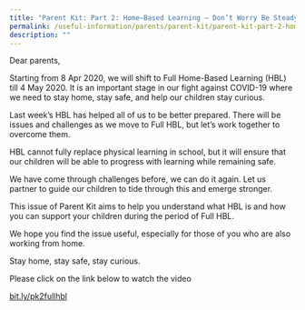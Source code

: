 ```yaml
---
title: "Parent Kit: Part 2: Home–Based Learning – Don’t Worry Be Steady!"
permalink: /useful-information/parents/parent-kit/parent-kit-part-2-home-based-learning-don-t-worry-be-steady/
description: ""
---
```

Dear parents,

  

Starting from 8 Apr 2020, we will shift to Full Home-Based Learning (HBL) till 4 May 2020. It is an important stage in our fight against COVID-19 where we need to stay home, stay safe, and help our children stay curious.

  

Last week’s HBL has helped all of us to be better prepared. There will be issues and challenges as we move to Full HBL, but let’s work together to overcome them.

  

HBL cannot fully replace physical learning in school, but it will ensure that our children will be able to progress with learning while remaining safe.

  

We have come through challenges before, we can do it again. Let us partner to guide our children to tide through this and emerge stronger.

  

This issue of Parent Kit aims to help you understand what HBL is and how you can support your children during the period of Full HBL.

  

We hope you find the issue useful, especially for those of you who are also working from home.

  

Stay home, stay safe, stay curious.

  

Please click on the link below to watch the video

[bit.ly/pk2fullhbl](http://bit.ly/pk2fullhbl)

[](/files/Resource%20Kit%20-%20HBL%20Part%202.pdf)
